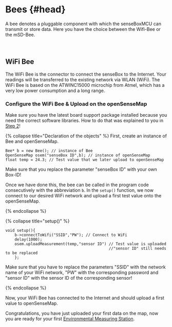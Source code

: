 # Bees {#head}

<div class="description">A bee denotes a pluggable component with which the senseBoxMCU can transmit or store data. Here you have the choice between the Wifi-Bee or the mSD-Bee.</div>
<div class="line">
    <br>
    <br>
</div>

## WiFi Bee
The WiFi Bee is the connector to connect the senseBox to the Internet. Your readings will be transferred to the existing network via WLAN (WiFi). The WiFi Bee is based on the ATWINC15000 microchip from Atmel, which has a very low power consumption and a long range.


### Configure the WiFi Bee & Upload on the openSenseMap

<div class="box_warning">
    <i class="fa fa-info fa-fw" aria-hidden="true" style="color: #42acf3;"></i>
    Make sure you have the latest board support package installed because you need the correct software libraries. How to do that was explained to you in  <a href ="../erste-schritte/board-support-packages-installieren.md">Step 2</a>!
</div>

{% collapse title="Declaration of the objects" %}
First, create an instance of Bee and openSenseMap.


```arduino
Bee* b = new Bee(); // instance of Bee
OpenSenseMap osem("senseBox ID",b); // instance of openSenseMap
float temp = 24.3; // Test value that we later upload to openSenseMap
```

<div class="box_warning">
    <i class="fa fa-info fa-fw" aria-hidden="true" style="color: #42acf3;"></i>
    Make sure that you replace the parameter "senseBox ID" with your own Box-ID!
</div>

Once we have done this, the bee can be called in the program code consecutively with the abbreviation `b`. In the `setup()` function, we now connect to our desired WiFi network and upload a first test value onto the openSenseMap.

{% endcollapse %}

{% collapse title="setup()" %}

```arduino
void setup(){
    b->connectToWifi("SSID","PW"); // Connect to WiFi
    delay(1000);
    osem.uploadMeasurement(temp,"sensor ID") // Test value is uploaded
                                             //"sensor ID" still needs to be replaced
    };
```

<div class="box_warning">
    <i class="fa fa-info fa-fw" aria-hidden="true" style="color: #42acf3;"></i>
    Make sure that you have to replace the parameters "SSID" with the network name of your WiFi network, "PW" with the corresponding password and "sensor ID" with the sensor ID of the corresponding sensor!
</div>

{% endcollapse %}

Now, your WiFi Bee has connected to the Internet and should upload a first value to openSenseMap.

Congratulations, you have just uploaded your first data on the map, now you are ready for your first [Environmental Measuring Station](/../../projekte/Umweltstation/README.md).